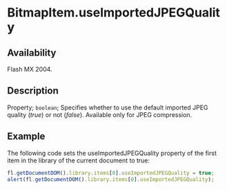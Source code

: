 # BitmapItem.useImportedJPEGQuality

## Availability

Flash MX 2004.

## Description

Property; `boolean`; Specifies whether to use the default imported JPEG quality (*true*) or not (*false*). Available only for JPEG compression.

## Example

The following code sets the useImportedJPEGQuality property of the first item in the library of the current document to true:

```javascript
fl.getDocumentDOM().library.items[0].useImportedJPEGQuality = true;
alert(fl.getDocumentDOM().library.items[0].useImportedJPEGQuality);
```
